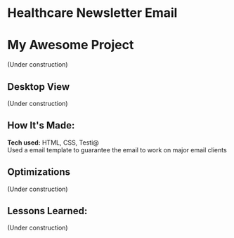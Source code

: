 # Healthcare Newsletter Email

# My Awesome Project
(Under construction)


## Desktop View
(Under construction)

<!-- 
## Mobile View
![preview img](https://github.com/LucasPerrotaRoriz/Coffee-Landing-Page-01/blob/main/assets/img/coffee-landing-2.gif?raw=true)
-->

## How It's Made:
**Tech used:** HTML, CSS, Testi@
<br>
Used a email template to guarantee the email to work on major email clients

## Optimizations

(Under construction)

## Lessons Learned:
(Under construction)

<!-- 
## Examples:
Take a look at these couple examples that I have in my own portfolio:

**Palettable:** https://github.com/alecortega/palettable

**Twitter Battle:** https://github.com/alecortega/twitter-battle

**Patch Panel:** https://github.com/alecortega/patch-panel
-->



